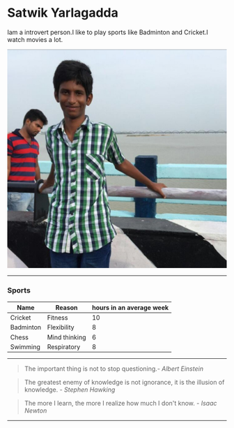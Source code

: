 # Satwik Yarlagadda
Iam a introvert person.I like to play sports like Badminton and Cricket.I watch movies a lot.

![myself](myself.jpg)

---

### Sports

| Name | Reason | hours in an average week |
|------|---------|--------------------------|
|Cricket|Fitness| 10             |
|Badminton|Flexibility| 8|
|Chess|Mind thinking|6|
|Swimming|Respiratory|8|

---

>The important thing is not to stop questioning.- *Albert Einstein*

>The greatest enemy of knowledge is not ignorance, it is the illusion of knowledge. - *Stephen Hawking*

>The more I learn, the more I realize how much I don't know. - *Isaac Newton*

---